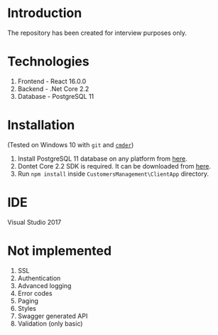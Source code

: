 # Introduction
The repository has been created for interview purposes only.

# Technologies

1. Frontend - React 16.0.0
2. Backend - .Net Core 2.2
3. Database - PostgreSQL 11

# Installation
(Tested on Windows 10 with `git` and [`cmder`](http://cmder.net/))

1. Install PostgreSQL 11 database on any platform from [here](https://www.postgresql.org/download/windows/).
2. Dontet Core 2.2 SDK is required. It can be downloaded from [here](https://dotnet.microsoft.com/download/dotnet-core/2.2).
3. Run `npm install` inside `CustomersManagement\ClientApp` directory.

# IDE

Visual Studio 2017

# Not implemented

1. SSL
2. Authentication
3. Advanced logging
4. Error codes
5. Paging
6. Styles
7. Swagger generated API
8. Validation (only basic)
